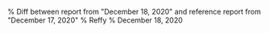 % Diff between report from "December 18, 2020" and reference report from "December 17, 2020"
% Reffy
% December 18, 2020

